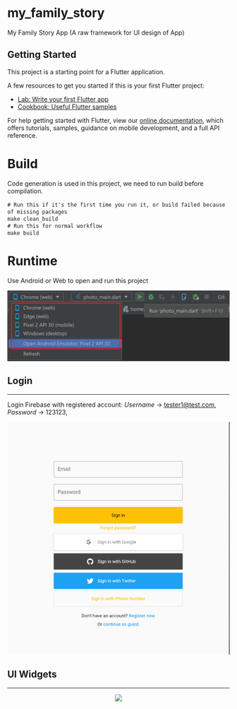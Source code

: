 # my_family_story

My Family Story App (A raw framework for UI design of App)

## Getting Started

This project is a starting point for a Flutter application.

A few resources to get you started if this is your first Flutter project:

- [Lab: Write your first Flutter app](https://flutter.dev/docs/get-started/codelab)
- [Cookbook: Useful Flutter samples](https://flutter.dev/docs/cookbook)

For help getting started with Flutter, view our
[online documentation](https://flutter.dev/docs), which offers tutorials,
samples, guidance on mobile development, and a full API reference.

# Build
Code generation is used in this project, we need to run build before compilation.  
```
# Run this if it's the first time you run it, or build failed because of missing packages
make clean_build
# Run this for normal workflow
make build
```

# Runtime

Use Android or Web to open and run this project

<p align="center"><img src="assets/runtime.png" width="720"/></p>

## Login

---


Login Firebase with registered account: *Username* -> tester1@test.com, *Password* -> 123123,

<p align="center"><img src="assets/login.png" width="640"/></p>

## UI Widgets

---

<p align="center"><img src="assets/GIFs/app.gif" width="640"/></p>

